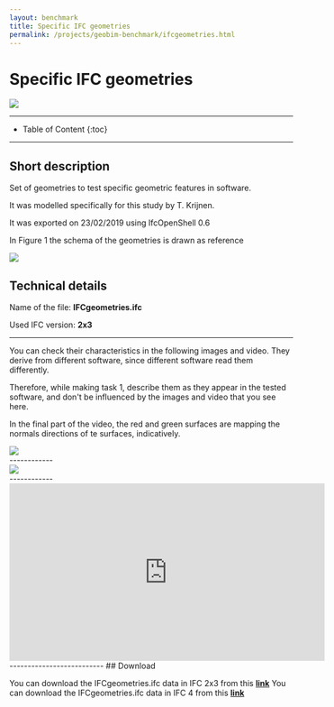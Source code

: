 ```yaml
---
layout: benchmark
title: Specific IFC geometries
permalink: /projects/geobim-benchmark/ifcgeometries.html
---
```


<h1>Specific IFC geometries</h1>

<div class="row">
  <div class="col-sm-12 col-xs-12"><img class="img-responsive" src="{{ "/projects/geobim-benchmark/img/Analytical-1.gif" }}"></div>
</div>

- - -

* Table of Content
{:toc}

- - -

## Short description

Set of geometries to test specific geometric features in software.

It was modelled specifically for this study by T. Krijnen.

It was exported on 23/02/2019 using IfcOpenShell 0.6

In Figure 1 the schema of the geometries is drawn as reference

<div class="row">
  <div class="col-sm-12 col-xs-12"><img class="img-responsive" src="{{ "/projects/geobim-benchmark/img/Analytical-Fig1.gif" }}" style="max-height: 300px"></div>
</div>

## Technical details

Name of the file: <strong>IFCgeometries.ifc</strong>

Used IFC version: **2x3**

------------------

You can check their characteristics in the following images and video. They derive from different software, since different software read them differently.

Therefore, while making task 1, describe them as they appear in the tested software, and don't be influenced by the images and video that you see here.

In the final part of the video, the red and green surfaces are mapping the normals directions of te surfaces, indicatively.

<div class="row">
	<img class="img-responsive" src="{{ "/projects/geobim-benchmark/img/Analytical-Fig2.jpg" }}" >
</div>
------------
<div class="row">
	<img class="img-responsive" src="{{ "/projects/geobim-benchmark/img/Analytical-Fig3.jpg" }}"  >
</div>
------------
<iframe width="560" height="315" src="https://www.youtube.com/embed/dE3TCGO1-3s" frameborder="0" allow="accelerometer; autoplay; encrypted-media; gyroscope; picture-in-picture" allowfullscreen></iframe>
--------------------------
## Download

You can download the IFCgeometries.ifc data in IFC 2x3 from this [**link**](https://www.dropbox.com/s/6lh9q8mzxwlzdi4/IFCgeometries.ifc?dl=0)
You can download the IFCgeometries.ifc data in IFC 4 from this [**link**](https://www.dropbox.com/s/9adwrn1ubwwnr4p/IFCgeometries_IFC4.ifc?dl=0)